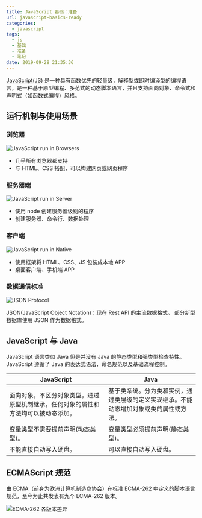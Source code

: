 ```yaml
---
title: JavaScript 基础：准备
url: javascript-basics-ready
categories:
  - javascript
tags:
  - js
  - 基础
  - 准备
  - 笔记
date: 2019-09-28 21:35:36
---
```


[JavaScript(JS)](https://developer.mozilla.org/docs/Web/JavaScript) 是一种具有函数优先的轻量级，解释型或即时编译型的编程语言，是一种基于原型编程、多范式的动态脚本语言，并且支持面向对象、命令式和声明式（如函数式编程）风格。

<!-- more -->

## 运行机制与使用场景

### 浏览器

![JavaScript run in Browsers](/assets/images/javascript/js-run-in-browser.png 'JavaScript 在浏览器中的运行机制')

- 几乎所有浏览器都支持
- 与 HTML、CSS 搭配，可以构建网页或网页程序

### 服务器端

![JavaScript run in Server](/assets/images/javascript/js-run-in-server.png 'JavaScript 在服务器端的运行机制')

- 使用 node 创建服务器级别的程序
- 创建服务器、命令行、数据处理

### 客户端

![JavaScript run in Native](/assets/images/javascript/js-run-in-native.png 'JavaScript 在客户端中的运行机制')

- 使用框架将 HTML、CSS、JS 包装成本地 APP
- 桌面客户端、手机端 APP

### 数据通信标准

![JSON Protocol](/assets/images/javascript/json-in-protocol.png 'JavaScript 数据通信标准')

JSON(JavaScript Object Notation)：现在 Rest API 的主流数据格式。
部分新型数据库使用 JSON 作为数据格式。

## JavaScript 与 Java

JavaScript 语言类似 Java 但是并没有 Java 的静态类型和强类型检查特性。JavaScript 遵循了 Java 的表达式语法，命名规范以及基础流程控制。

<!-- prettier-ignore -->
| JavaScript | Java |
| --- | --- |
| 面向对象。不区分对象类型。通过原型机制继承，任何对象的属性和方法均可以被动态添加。 | 基于类系统。分为类和实例，通过类层级的定义实现继承。不能动态增加对象或类的属性或方法。 |
| 变量类型不需要提前声明(动态类型)。 | 变量类型必须提前声明(静态类型)。 |
| 不能直接自动写入硬盘。 | 可以直接自动写入硬盘。 |

## ECMAScript 规范

由 ECMA（前身为欧洲计算机制造商协会）在标准 ECMA-262 中定义的脚本语言规范，至今为止共发表有九个 ECMA-262 版本。

![ECMA-262 各版本差异](/assets/images/javascript/ecma-262-history.png 'ECMA-262 各版本差异')
